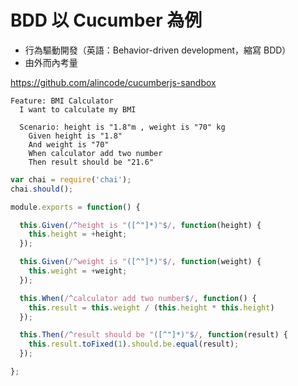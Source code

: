 # BDD 以 Cucumber 為例

* 行為驅動開發（英語：Behavior-driven development，縮寫 BDD）
* 由外而內考量

<https://github.com/alincode/cucumberjs-sandbox>

```
Feature: BMI Calculator
  I want to calculate my BMI

  Scenario: height is "1.8"m , weight is "70" kg
    Given height is "1.8"
    And weight is "70"
    When calculator add two number
    Then result should be "21.6"
```

```js
var chai = require('chai');
chai.should();

module.exports = function() {

  this.Given(/^height is "([^"]*)"$/, function(height) {
    this.height = +height;
  });

  this.Given(/^weight is "([^"]*)"$/, function(weight) {
    this.weight = +weight;
  });

  this.When(/^calculator add two number$/, function() {
    this.result = this.weight / (this.height * this.height)
  });

  this.Then(/^result should be "([^"]*)"$/, function(result) {
    this.result.toFixed(1).should.be.equal(result);
  });

};
```

<!--
https://www.slideshare.net/wantingj/tdd-bdd-47559903
-->